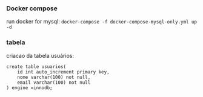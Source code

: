 ### Docker compose
run docker for mysql: ``docker-compose -f docker-compose-mysql-only.yml up -d``

### tabela
criacao da tabela usuários:
```
create table usuarios( 
    id int auto_increment primary key,
    nome varchar(100) not null,
    email varchar(100) not null
) engine =innodb;
```
